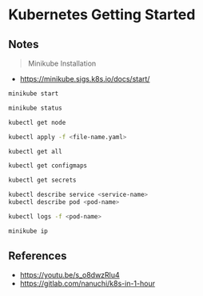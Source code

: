 # Kubernetes Getting Started

## Notes

> Minikube Installation

- https://minikube.sigs.k8s.io/docs/start/

```sh
minikube start

minikube status

kubectl get node

kubectl apply -f <file-name.yaml>

kubectl get all

kubectl get configmaps

kubectl get secrets

kubectl describe service <service-name>
kubectl describe pod <pod-name>

kubectl logs -f <pod-name>

minikube ip
```

## References

- https://youtu.be/s_o8dwzRlu4
- https://gitlab.com/nanuchi/k8s-in-1-hour
